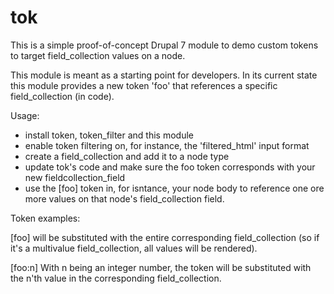 tok
===

This is a simple proof-of-concept Drupal 7 module to demo custom tokens to target field_collection values on a node.

This module is meant as a starting point for developers. In its current state this module provides a new token 
'foo' that references a specific field_collection (in code).

Usage:
* install token, token_filter and this module
* enable token filtering on, for instance, the 'filtered_html' input format
* create a field_collection and add it to a node type
* update tok's code and make sure the foo token corresponds with your new fieldcollection_field
* use the [foo] token in, for isntance, your node body to reference one ore more values on that node's field_collection field.

Token examples:

[foo] 
will be substituted with the entire corresponding field_collection (so if it's a multivalue field_collection, 
all values will be rendered).

[foo:n] 
With n being an integer number, the token will be substituted with the n'th value in the corresponding field_collection.
